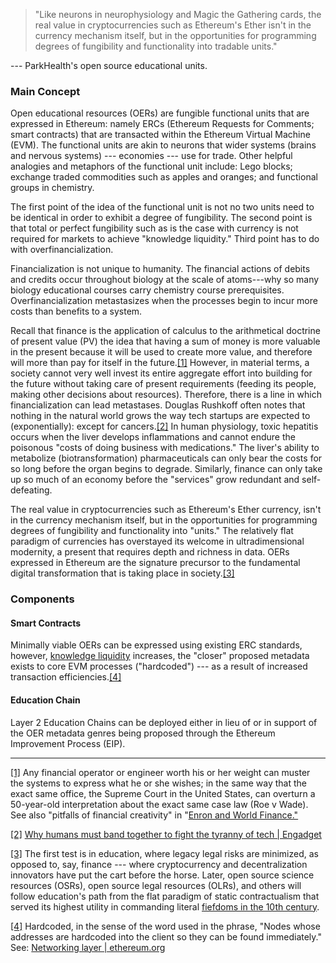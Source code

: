 > "Like neurons in neurophysiology and Magic the Gathering cards, the real value in cryptocurrencies such as Ethereum's Ether isn't in the currency mechanism itself, but in the opportunities for programming degrees of fungibility and functionality into tradable units."

--- ParkHealth's open source educational units.

### Main Concept

Open educational resources (OERs) are fungible functional units that are expressed in Ethereum: namely ERCs (Ethereum Requests for Comments; smart contracts) that are transacted within the Ethereum Virtual Machine (EVM). The functional units are akin to neurons that wider systems (brains and nervous systems) --- economies --- use for trade. Other helpful analogies and metaphors of the functional unit include: Lego blocks; exchange traded commodities such as apples and oranges; and functional groups in chemistry.

The first point of the idea of the functional unit is not no two units need to be identical in order to exhibit a degree of fungibility. The second point is that total or perfect fungibility such as is the case with currency is not required for markets to achieve "knowledge liquidity." Third point has to do with overfinancialization.

Financialization is not unique to humanity. The financial actions of debits and credits occur throughout biology at the scale of atoms---why so many biology educational courses carry chemistry course prerequisites. Overfinancialization metastasizes when the processes begin to incur more costs than benefits to a system.

Recall that finance is the application of calculus to the arithmetical doctrine of present value (PV) the idea that having a sum of money is more valuable in the present because it will be used to create more value, and therefore will more than pay for itself in the future.[[1]](https://parkhealth.squarespace.com/gettingstarted-parkhealth-oers/oers#_ftn1) However, in material terms, a society cannot very well invest its entire aggregate effort into building for the future without taking care of present requirements (feeding its people, making other decisions about resources). Therefore, there is a line in which financialization can lead metastases. Douglas Rushkoff often notes that nothing in the natural world grows the way tech startups are expected to (exponentially): except for cancers.[[2]](https://parkhealth.squarespace.com/gettingstarted-parkhealth-oers/oers#_ftn2) In human physiology, toxic hepatitis occurs when the liver develops inflammations and cannot endure the poisonous "costs of doing business with medications." The liver's ability to metabolize (biotransformation) pharmaceuticals can only bear the costs for so long before the organ begins to degrade. Similarly, finance can only take up so much of an economy before the "services" grow redundant and self-defeating.

The real value in cryptocurrencies such as Ethereum's Ether currency, isn't in the currency mechanism itself, but in the opportunities for programming degrees of fungibility and functionality into "units." The relatively flat paradigm of currencies has overstayed its welcome in ultradimensional modernity, a present that requires depth and richness in data. OERs expressed in Ethereum are the signature precursor to the fundamental digital transformation that is taking place in society.[[3]](https://parkhealth.squarespace.com/gettingstarted-parkhealth-oers/oers#_ftn3)

### Components

#### Smart Contracts

Minimally viable OERs can be expressed using existing ERC standards, however, [knowledge liquidity](https://www.park.health/gettingstarted-parkhealth-oers/knowledge-liquidity) increases, the "closer" proposed metadata exists to core EVM processes ("hardcoded") --- as a result of increased transaction efficiencies.[[4]](https://parkhealth.squarespace.com/gettingstarted-parkhealth-oers/oers#_ftn4)

#### Education Chain

Layer 2 Education Chains can be deployed either in lieu of or in support of the OER metadata genres being proposed through the Ethereum Improvement Process (EIP).

* * * * *

[[1]](https://parkhealth.squarespace.com/gettingstarted-parkhealth-oers/oers#_ftnref1) Any financial operator or engineer worth his or her weight can muster the systems to express what he or she wishes; in the same way that the exact same office, the Supreme Court in the United States, can overturn a 50-year-old interpretation about the exact same case law (Roe v Wade). See also "pitfalls of financial creativity" in "[Enron and World Finance."](https://link.springer.com/book/10.1057/9780230518865?noAccess=true)

[[2]](https://parkhealth.squarespace.com/gettingstarted-parkhealth-oers/oers#_ftnref2) [Why humans must band together to fight the tyranny of tech | Engadget](https://www.engadget.com/2019-03-12-douglas-rushkoff-sxsw-team-human.html)

[[3]](https://parkhealth.squarespace.com/gettingstarted-parkhealth-oers/oers#_ftnref3) The first test is in education, where legacy legal risks are minimized, as opposed to, say, finance --- where cryptocurrency and decentralization innovators have put the cart before the horse. Later, open source science resources (OSRs), open source legal resources (OLRs), and others will follow education's path from the flat paradigm of static contractualism that served its highest utility in commanding literal [fiefdoms in the 10th century](https://link.springer.com/content/pdf/bfm%3A978-1-349-00253-5%2F1.pdf).

[[4]](https://parkhealth.squarespace.com/gettingstarted-parkhealth-oers/oers#_ftnref4) Hardcoded, in the sense of the word used in the phrase, "Nodes whose addresses are hardcoded into the client so they can be found immediately." See: [Networking layer | ethereum.org](https://ethereum.org/en/developers/docs/networking-layer/)

